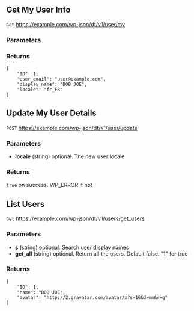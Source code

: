 ## Get My User Info

`Get` https://example.com/wp-json/dt/v1/user/my

### Parameters

### Returns
```
[ 
    "ID": 1,
    "user_email": "user@example.com",
    "display_name": "BOB JOE",
    "locale": "fr_FR"
]
```

## Update My User Details

`POST` https://example.com/wp-json/dt/v1/user/update

### Parameters
- **locale** (string) optional. The new user locale

### Returns
`true` on success. WP_ERROR if not

## List Users

`Get` https://example.com/wp-json/dt/v1/users/get_users

### Parameters
- **s** (string) optional. Search user display names
- **get_all** (string) optional. Return all the users. Default false.  "1" for true

### Returns
```
[ 
    "ID": 1,
    "name": "BOB JOE",
    "avatar": "http://2.gravatar.com/avatar/x?s=16&d=mm&r=g"
]